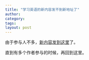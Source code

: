 ```yaml
---
title: "学习英语的新内容发不到新地址了"
author:
category: 
tags: 
layout: post
---
```

由于参与人不多，<a href="http://pengyou.rijiben.org/taxonomy/term/5">新内容发到这里</a>了。

直到有多个作者参与的时候，再回到这里。

